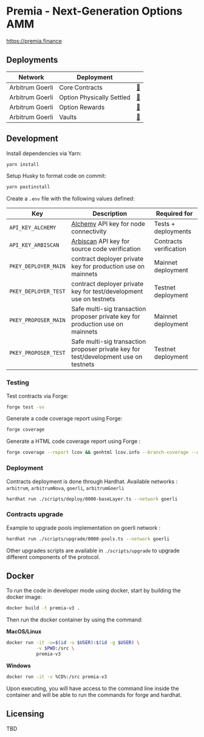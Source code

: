 # Premia - Next-Generation Options AMM

https://premia.finance

## Deployments

| Network         | Deployment                |                                                            |
| --------------- | ------------------------- | ---------------------------------------------------------- |
| Arbitrum Goerli | Core Contracts            | [📜](utils/deployment/arbitrumGoerli/coreTable.md)         |
| Arbitrum Goerli | Option Physically Settled | [📜](utils/deployment/arbitrumGoerli/optionPSTable.md)     |
| Arbitrum Goerli | Option Rewards            | [📜](utils/deployment/arbitrumGoerli/optionRewardTable.md) |
| Arbitrum Goerli | Vaults                    | [📜](utils/deployment/arbitrumGoerli/vaultsTable.md)       |

<!---
 | Arbitrum Mainnet | [📜](./docs/deployments/ARBITRUM.md) |
-->

## Development

Install dependencies via Yarn:

```bash
yarn install
```

Setup Husky to format code on commit:

```bash
yarn postinstall
```

Create a `.env` file with the following values defined:

| Key                  | Description                                                                          | Required for           |
| -------------------- | ------------------------------------------------------------------------------------ | ---------------------- |
| `API_KEY_ALCHEMY`    | [Alchemy](https://www.alchemy.com/) API key for node connectivity                    | Tests + deployments    |
| `API_KEY_ARBISCAN`   | [Arbiscan](https://arbiscan.io//) API key for source code verification               | Contracts verification |
| `PKEY_DEPLOYER_MAIN` | contract deployer private key for production use on mainnets                         | Mainnet deployment     |
| `PKEY_DEPLOYER_TEST` | contract deployer private key for test/development use on testnets                   | Testnet deployment     |
| `PKEY_PROPOSER_MAIN` | Safe multi-sig transaction proposer private key for production use on mainnets       | Mainnet deployment     |
| `PKEY_PROPOSER_TEST` | Safe multi-sig transaction proposer private key for test/development use on testnets | Testnet deployment     |

### Testing

Test contracts via Forge:

```bash
forge test -vv
```

Generate a code coverage report using Forge:

```bash
forge coverage
```

Generate a HTML code coverage report using Forge :

```bash
forge coverage --report lcov && genhtml lcov.info --branch-coverage --output-dir coverage
```

### Deployment

Contracts deployment is done through Hardhat.
Available networks : `arbitrum`, `arbitrumNova`, `goerli`, `arbitrumGoerli`

```bash
hardhat run ./scripts/deploy/0000-baseLayer.ts --network goerli
```

### Contracts upgrade

Example to upgrade pools implementation on goerli network :

```bash
hardhat run ./scripts/upgrade/0000-pools.ts --network goerli
```

Other upgrades scripts are available in `./scripts/upgrade` to upgrade different components of the protocol.

## Docker

To run the code in developer mode using docker, start by building the docker image:

```bash
docker build -t premia-v3 .
```

Then run the docker container by using the command:

**MacOS/Linux**

```bash
docker run -it -u=$(id -u $USER):$(id -g $USER) \
           -v $PWD:/src \
           premia-v3
```

**Windows**

```bash
docker run -it -v %CD%:/src premia-v3
```

Upon executing, you will have access to the command line inside the container and will be able to run the commands for forge and hardhat.

## Licensing

TBD
